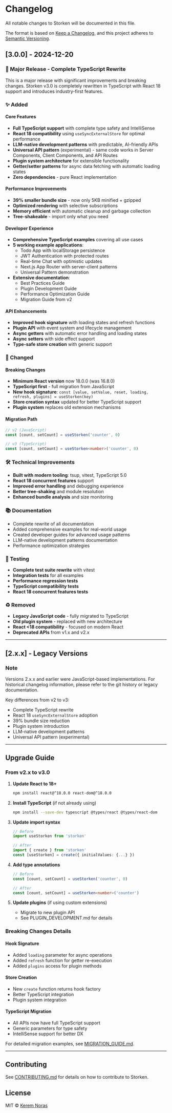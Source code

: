 # Changelog

All notable changes to Storken will be documented in this file.

The format is based on [Keep a Changelog](https://keepachangelog.com/en/1.0.0/),
and this project adheres to [Semantic Versioning](https://semver.org/spec/v2.0.0.html).

## [3.0.0] - 2024-12-20

### 🚀 Major Release - Complete TypeScript Rewrite

This is a major release with significant improvements and breaking changes. Storken v3.0 is completely rewritten in TypeScript with React 18 support and introduces industry-first features.

### ✨ Added

#### Core Features
- **Full TypeScript support** with complete type safety and IntelliSense
- **React 18 compatibility** using `useSyncExternalStore` for optimal performance
- **LLM-native development patterns** with predictable, AI-friendly APIs
- **Universal API pattern** (experimental) - same code works in Server Components, Client Components, and API Routes
- **Plugin system architecture** for extensible functionality
- **Getter/setter patterns** for async data fetching with automatic loading states
- **Zero dependencies** - pure React implementation

#### Performance Improvements
- **39% smaller bundle size** - now only 5KB minified + gzipped
- **Optimized rendering** with selective subscriptions
- **Memory efficient** with automatic cleanup and garbage collection
- **Tree-shakeable** - import only what you need

#### Developer Experience
- **Comprehensive TypeScript examples** covering all use cases
- **5 working example applications**:
  - Todo App with localStorage persistence
  - JWT Authentication with protected routes
  - Real-time Chat with optimistic updates
  - Next.js App Router with server-client patterns
  - Universal Pattern demonstration
- **Extensive documentation**:
  - Best Practices Guide
  - Plugin Development Guide  
  - Performance Optimization Guide
  - Migration Guide from v2

#### API Enhancements
- **Improved hook signature** with loading states and refresh functions
- **Plugin API** with event system and lifecycle management
- **Async getters** with automatic error handling and loading states
- **Async setters** with side effect support
- **Type-safe store creation** with generic support

### 🔄 Changed

#### Breaking Changes
- **Minimum React version** now 18.0.0 (was 16.8.0)
- **TypeScript first** - full migration from JavaScript
- **New hook signature**: `const [value, setValue, reset, loading, refresh, plugins] = useStorken(key)`
- **Store creation syntax** updated for better TypeScript support
- **Plugin system** replaces old extension mechanisms

#### Migration Path
```typescript
// v2 (JavaScript)
const [count, setCount] = useStorken('counter', 0)

// v3 (TypeScript)  
const [count, setCount] = useStorken<number>('counter', 0)
```

### 🛠️ Technical Improvements
- **Built with modern tooling**: tsup, vitest, TypeScript 5.0
- **React 18 concurrent features** support
- **Improved error handling** and debugging experience
- **Better tree-shaking** and module resolution
- **Enhanced bundle analysis** and size monitoring

### 📚 Documentation
- Complete rewrite of all documentation
- Added comprehensive examples for real-world usage
- Created developer guides for advanced usage patterns
- LLM-native development patterns documentation
- Performance optimization strategies

### 🧪 Testing
- **Complete test suite rewrite** with vitest
- **Integration tests** for all examples
- **Performance regression tests**
- **TypeScript compatibility tests**
- **React 18 concurrent features tests**

### ♻️ Removed
- **Legacy JavaScript code** - fully migrated to TypeScript
- **Old plugin system** - replaced with new architecture
- **React <18 compatibility** - focused on modern React
- **Deprecated APIs** from v1.x and v2.x

---

## [2.x.x] - Legacy Versions

### Note
Versions 2.x.x and earlier were JavaScript-based implementations. 
For historical changelog information, please refer to the git history or legacy documentation.

Key differences from v2 to v3:
- Complete TypeScript rewrite
- React 18 `useSyncExternalStore` adoption
- 39% bundle size reduction
- Plugin system introduction
- LLM-native development patterns
- Universal API pattern (experimental)

---

## Upgrade Guide

### From v2.x to v3.0

1. **Update React to 18+**
   ```bash
   npm install react@^18.0.0 react-dom@^18.0.0
   ```

2. **Install TypeScript** (if not already using)
   ```bash
   npm install --save-dev typescript @types/react @types/react-dom
   ```

3. **Update import syntax**
   ```typescript
   // Before
   import useStorken from 'storken'
   
   // After  
   import { create } from 'storken'
   const [useStorken] = create({ initialValues: {...} })
   ```

4. **Add type annotations**
   ```typescript
   // Before
   const [count, setCount] = useStorken('counter', 0)
   
   // After
   const [count, setCount] = useStorken<number>('counter')
   ```

5. **Update plugins** (if using custom extensions)
   - Migrate to new plugin API
   - See PLUGIN_DEVELOPMENT.md for details

### Breaking Changes Details

#### Hook Signature
- Added `loading` parameter for async operations
- Added `refresh` function for getter re-execution  
- Added `plugins` access for plugin methods

#### Store Creation
- New `create` function returns hook factory
- Better TypeScript integration
- Plugin system integration

#### TypeScript Migration
- All APIs now have full TypeScript support
- Generic parameters for type safety
- IntelliSense support for better DX

For detailed migration examples, see [MIGRATION_GUIDE.md](./MIGRATION_GUIDE.md).

---

## Contributing

See [CONTRIBUTING.md](./CONTRIBUTING.md) for details on how to contribute to Storken.

## License

MIT © [Kerem Noras](https://github.com/keremnoras)